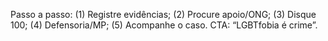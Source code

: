 Passo a passo: (1) Registre evidências; (2) Procure apoio/ONG; (3) Disque 100; (4) Defensoria/MP; (5) Acompanhe o caso. CTA: “LGBTfobia é crime”.
